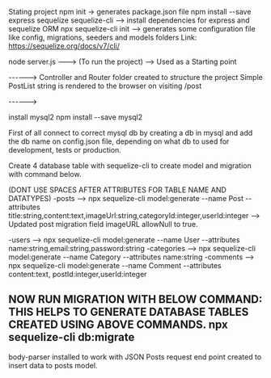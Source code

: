 Stating project
npm init -> generates package.json file
npm install --save express sequelize sequelize-cli --> install dependencies for express and sequelize ORM
npx sequelize-cli init --> generates some configuration file like config, migrations, seeders and models folders
Link: https://sequelize.org/docs/v7/cli/

node server.js ---> (To run the project) --> Used as a Starting point

------>
Controller and Router folder created to structure the project
Simple PostList string is rendered to the browser on visiting /post

------> 

install mysql2
npm install --save mysql2

First of all connect to correct mysql db by creating a db in mysql and 
add the db name on config.json file, depending on what db to used for development, tests or production.

Create 4 database table with sequelize-cli to create model and migration with command below.

(DONT USE SPACES AFTER ATTRIBUTES FOR TABLE NAME AND DATATYPES)
-posts  --> npx sequelize-cli model:generate --name Post --attributes title:string,content:text,imageUrl:string,categoryId:integer,userId:integer
--> Updated post migration field imageURL allowNull to true.

-users --> npx sequelize-cli model:generate --name User --attributes name:string,email:string,password:string
-categories  --> npx sequelize-cli model:generate --name Category --attributes name:string
-comments  --> npx sequelize-cli model:generate --name Comment --attributes content:text, postId:integer,userId:integer

NOW RUN MIGRATION WITH BELOW COMMAND: THIS HELPS TO GENERATE DATABASE TABLES CREATED USING ABOVE COMMANDS.
npx sequelize-cli db:migrate
---------------

body-parser installed to work with JSON
Posts request end point created to insert data to posts model.